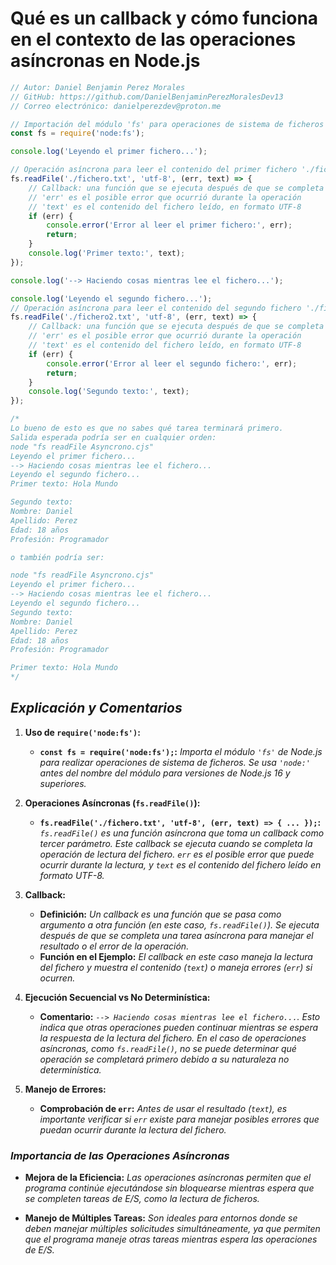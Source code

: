 <!-- Autor: Daniel Benjamin Perez Morales -->
<!-- GitHub: https://github.com/DanielBenjaminPerezMoralesDev13 -->
<!-- GitLab: https://gitlab.com/DanielBenjaminPerezMoralesDev13 -->
<!-- Correo electrónico: danielperezdev@proton.me -->

# **Qué es un callback y cómo funciona en el contexto de las operaciones asíncronas en Node.js**

```javascript
// Autor: Daniel Benjamin Perez Morales
// GitHub: https://github.com/DanielBenjaminPerezMoralesDev13
// Correo electrónico: danielperezdev@proton.me

// Importación del módulo 'fs' para operaciones de sistema de ficheros
const fs = require('node:fs');

console.log('Leyendo el primer fichero...');

// Operación asíncrona para leer el contenido del primer fichero './fichero.txt'
fs.readFile('./fichero.txt', 'utf-8', (err, text) => {
    // Callback: una función que se ejecuta después de que se completa una tarea asíncrona
    // 'err' es el posible error que ocurrió durante la operación
    // 'text' es el contenido del fichero leído, en formato UTF-8
    if (err) {
        console.error('Error al leer el primer fichero:', err);
        return;
    }
    console.log('Primer texto:', text);
});

console.log('--> Haciendo cosas mientras lee el fichero...');

console.log('Leyendo el segundo fichero...');
// Operación asíncrona para leer el contenido del segundo fichero './fichero2.txt'
fs.readFile('./fichero2.txt', 'utf-8', (err, text) => {
    // Callback: una función que se ejecuta después de que se completa una tarea asíncrona
    // 'err' es el posible error que ocurrió durante la operación
    // 'text' es el contenido del fichero leído, en formato UTF-8
    if (err) {
        console.error('Error al leer el segundo fichero:', err);
        return;
    }
    console.log('Segundo texto:', text);
});

/*
Lo bueno de esto es que no sabes qué tarea terminará primero.
Salida esperada podría ser en cualquier orden:
node "fs readFile Asyncrono.cjs"
Leyendo el primer fichero...
--> Haciendo cosas mientras lee el fichero...
Leyendo el segundo fichero...
Primer texto: Hola Mundo

Segundo texto:
Nombre: Daniel
Apellido: Perez
Edad: 18 años
Profesión: Programador

o también podría ser:

node "fs readFile Asyncrono.cjs"
Leyendo el primer fichero...
--> Haciendo cosas mientras lee el fichero...
Leyendo el segundo fichero...
Segundo texto:
Nombre: Daniel
Apellido: Perez
Edad: 18 años
Profesión: Programador

Primer texto: Hola Mundo
*/
```

## ***Explicación y Comentarios***

1. **Uso de `require('node:fs')`:**
   - **`const fs = require('node:fs');`:** *Importa el módulo `'fs'` de Node.js para realizar operaciones de sistema de ficheros. Se usa `'node:'` antes del nombre del módulo para versiones de Node.js 16 y superiores.*

2. **Operaciones Asíncronas (`fs.readFile()`):**
   - **`fs.readFile('./fichero.txt', 'utf-8', (err, text) => { ... });`:** *`fs.readFile()` es una función asíncrona que toma un callback como tercer parámetro. Este callback se ejecuta cuando se completa la operación de lectura del fichero. `err` es el posible error que puede ocurrir durante la lectura, y `text` es el contenido del fichero leído en formato UTF-8.*

3. **Callback:**
   - **Definición:** *Un callback es una función que se pasa como argumento a otra función (en este caso, `fs.readFile()`). Se ejecuta después de que se completa una tarea asíncrona para manejar el resultado o el error de la operación.*
   - **Función en el Ejemplo:** *El callback en este caso maneja la lectura del fichero y muestra el contenido (`text`) o maneja errores (`err`) si ocurren.*

4. **Ejecución Secuencial vs No Determinística:**
   - **Comentario:** *`--> Haciendo cosas mientras lee el fichero...`. Esto indica que otras operaciones pueden continuar mientras se espera la respuesta de la lectura del fichero. En el caso de operaciones asíncronas, como `fs.readFile()`, no se puede determinar qué operación se completará primero debido a su naturaleza no determinística.*

5. **Manejo de Errores:**
   - **Comprobación de `err`:** *Antes de usar el resultado (`text`), es importante verificar si `err` existe para manejar posibles errores que puedan ocurrir durante la lectura del fichero.*

### ***Importancia de las Operaciones Asíncronas***

- **Mejora de la Eficiencia:** *Las operaciones asíncronas permiten que el programa continúe ejecutándose sin bloquearse mientras espera que se completen tareas de E/S, como la lectura de ficheros.*
  
- **Manejo de Múltiples Tareas:** *Son ideales para entornos donde se deben manejar múltiples solicitudes simultáneamente, ya que permiten que el programa maneje otras tareas mientras espera las operaciones de E/S.*

